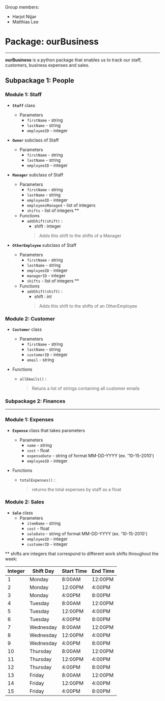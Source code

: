Group members:
* Harjot Nijjar
* Matthias Lee




# Package: **ourBusiness**
---

**ourBusiness** is a python package that enables us to track our staff, customers, business expenses and sales. 

## Subpackage 1: **People**

### Module 1: **Staff**
* **`Staff`** class 
    * Parameters   
        * `firstName` - string
        * `lastName` - string
        * `employeeID` - integer
* **`Owner`** subclass of Staff 
    * Parameters
        * `firstName` - string
        * `lastName` - string
        * `employeeID` - integer
    
* **`Manager`** subclass of Staff
    * Parameters
        * `firstName` - string
        * `lastName` - string
        * `employeeID` - integer
        * `employeesManaged` - list of integers 
        * `shifts` - list of integers \**
    * Functions
        * `addShift(shift)` : 
            * shift : integer
            > Adds this shift to the shifts of a Manager

* **`OtherEmployee`** subclass of Staff
    * Parameters
        * `firstName` - string
        * `lastName` - string
        * `employeeID` - integer
        * `managerID` - integer 
        * `shifts` - list of integers \**
    * Functions
        * `addShift(shift)` : 
            * shift : int 
            > Adds this shift to the shifts of an OtherEmployee

### Module 2: Customer

* **`Customer`** class
    * Parameters
        * `firstName` - string
        * `lastName` - string
        * `customerID` - integer
        * `email` - string
        
* Functions
    * `allEmails()` : 
        > Retuns a list of strings containing all customer emails
    

### Subpackage 2: **Finances**
------
### Module 1: **Expenses**
* **`Expense`** class that takes parameters 
    * Parameters    
        * `name` - string
        * `cost` - float
        * `expenseDate` - string of format MM-DD-YYYY (ex. '10-15-2010')
        * `employeeID` - integer

* Functions
    * `totalExpenses()` : 
        > returns the total expenses by staff as a float

### Module 2: **Sales**
* **`Sale`** class 
    * Parameters    
        * `itemName` - string
        * `cost` - float
        * `saleDate` - string of format MM-DD-YYYY (ex. '10-15-2010')
        * `employeeID` - integer
        * `customerID` - integer





\** shifts are integers that correspond to different work shifts throughout the week:

| Integer | Shift Day | Start Time | End Time |
|--- | --- | --- | --- |
| 1 | Monday | 8:00AM | 12:00PM |
| 2 | Monday | 12:00PM | 4:00PM |
| 3 | Monday | 4:00PM | 8:00PM |
| 4 | Tuesday | 8:00AM | 12:00PM |
| 5 | Tuesday | 12:00PM | 4:00PM |
| 6 | Tuesday | 4:00PM | 8:00PM |
| 7 | Wednesday | 8:00AM | 12:00PM |
| 8 | Wednesday | 12:00PM | 4:00PM |
| 9 | Wednesday | 4:00PM | 8:00PM |
| 10 | Thursday | 8:00AM | 12:00PM |
| 11 | Thursday | 12:00PM | 4:00PM |
| 12 | Thursday | 4:00PM | 8:00PM |
| 13 | Friday | 8:00AM | 12:00PM |
| 14 | Friday | 12:00PM | 4:00PM |
| 15 | Friday | 4:00PM | 8:00PM |
